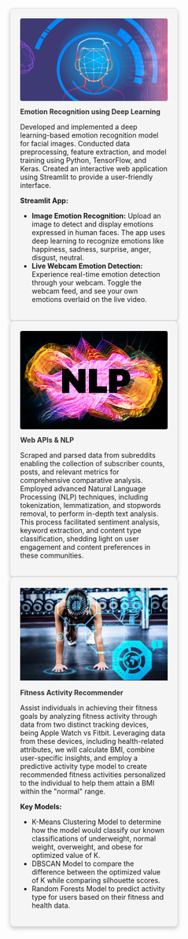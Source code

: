 <html lang="en">
<head>
    <meta charset="UTF-8">
    <meta name="viewport" content="width=device-width, initial-scale=1.0">
    <style>
        /* Your CSS styles here */
        .title {
            text-align: center;
            font-size: 36px;
            padding: 20px;
            white-space: nowrap;
            overflow: hidden;
            border-right: 3px solid green; /* Cursor effect */
            animation: typing 2s steps(40) forwards, blink-caret 0.5s step-end infinite;
        }

        @keyframes typing {
            from {
                width: 0;
            }
            to {
                width: 100%;
            }
        }

        @keyframes blink-caret {
            from, to {
                border-color: transparent;
            }
            50% {
                border-color: green;
            }
        }
    </style>
</head>
<body>
    <!-- Your content here -->
    <h1 class="title">ELI DANIELS: DATA SCIENTIST</h1>
</body>
</html>

<html lang="en">
<head>
    <meta charset="UTF-8">
    <meta name="viewport" content="width=device-width, initial-scale=1.0">
    <title>Moving Green Dots Background</title>
    <style>
        body {
            margin: 0;
            padding: 0;
            background-color: black;
        }

        /* Create a class for the green dot */
        .green-dot {
            position: fixed;
            width: 5px;
            height: 5px;
            background-color: green;
            border-radius: 100%;
        }
    </style>
</head>
<body>
    <!-- JavaScript to create and move green dots -->
    <script>
        // Function to create a green dot at a random position
        function createGreenDot() {
            const dot = document.createElement("div");
            dot.classList.add("green-dot");
            dot.style.left = `${Math.random() * 100}vw`;
            dot.style.top = `${Math.random() * 100}vh`;
            document.body.appendChild(dot);

            // Animate the dot's movement
            dot.animate(
                [
                    { transform: "translate(-10px, -10px)" },
                    { transform: "translate(10px, 10px)" },
                ],
                {
                    duration: 2000 + Math.random() * 3000, // Randomize the duration
                    iterations: Infinity,
                    direction: "alternate", // Make it bounce back and forth
                }
            );
        }

        // Create multiple green dots to cover the viewport
        for (let i = 0; i < 100; i++) { // You can adjust the number of dots
            createGreenDot();
        }
    </script>
</body>
</html>


Data-driven entrepreneur and versatile data scientist with a proven track record of leveraging diverse skill sets to seize opportunities. Proficient in data modeling and processing, as well as programming languages including Python and SwiftUI. Procuring, cleaning and interpreting data from varying sources to create solutions and overcome challenges.
                  
## Skills:
Python - SQL - Pandas - NLP - Keras - Tensor Flow - Data Visualization - Data Cleaning - Predictive Modeling - Database Structures - Agile Methodologies - Statistical Analysis - User Experience 

## Software: 
Jupyter Notebook - Visual Studio Code - Tableau - Power BI - Google Analytics - MongoDB - MySQL - Google Suite 

### CERTIFICATIONS 
General Assembly: Data Science Immersive
- - - - 
IBM Data Science Professional: Python for Data Science, AI & Development
- - - -
Databases and SQL for Data Science with Python 
- - - -
UX Design Process: Empathize, Define, and Ideate 

<style>
  .project-container {
    display: flex;
    flex-wrap: wrap;
    gap: 20px;
  }

  .project {
    background-color: #f5f5f5;
    border: 1px solid #ddd;
    border-radius: 8px;
    padding: 20px;
    max-width: 300px;
    box-shadow: 0 4px 8px rgba(0, 0, 0, 0.2);
  }

  .project-image img {
    max-width: 100%;
    height: auto;
    border-radius: 4px;
  }

  .project-description {
    margin-top: 10px;
  }

  .project-title a {
    text-decoration: none;
    color: #333;
    font-weight: bold;
  }
</style>

<div class="project-container">
  <div class="project">
    <div class="project-image">
      <img src="assets/Emotion-image.jpg" alt="Emotion Recognition">
    </div>
    <div class="project-description">
      <div class="project-title"><a href="https://github.com/elidaniels99/Emotion_Recognition" target="_blank">Emotion Recognition using Deep Learning</a></div>
      <p>
        Developed and implemented a deep learning-based emotion recognition model for facial images. Conducted data preprocessing, feature extraction, and model training using Python, TensorFlow, and Keras. Created an interactive web application using Streamlit to provide a user-friendly interface.
      </p>
      <p><strong>Streamlit App:</strong></p>
      <ul>
        <li><strong>Image Emotion Recognition:</strong> Upload an image to detect and display emotions expressed in human faces. The app uses deep learning to recognize emotions like happiness, sadness, surprise, anger, disgust, neutral.</li>
        <li><strong>Live Webcam Emotion Detection:</strong> Experience real-time emotion detection through your webcam. Toggle the webcam feed, and see your own emotions overlaid on the live video.</li>
      </ul>
    </div>
  </div>

  <div class="project">
    <div class="project-image">
      <img src="assets/NLP.jpg" alt="Web APIs & NLP">
    </div>
    <div class="project-description">
      <div class="project-title"><a href="https://github.com/elidaniels99/Web-APIs-NLP" target="_blank">Web APIs & NLP</a></div>
      <p>
        Scraped and parsed data from subreddits enabling the collection of subscriber counts, posts, and relevant metrics for comprehensive comparative analysis. Employed advanced Natural Language Processing (NLP) techniques, including tokenization, lemmatization, and stopwords removal, to perform in-depth text analysis. This process facilitated sentiment analysis, keyword extraction, and content type classification, shedding light on user engagement and content preferences in these communities.
      </p>
    </div>
  </div>

  <div class="project">
    <div class="project-image">
      <img src="assets/fitnessimage.png" alt="Fitness Activity Recommender">
    </div>
    <div class="project-description">
      <div class="project-title"><a href="https://github.com/elidaniels99/FitnessActivityRecommender" target="_blank">Fitness Activity Recommender</a></div>
      <p>
        Assist individuals in achieving their fitness goals by analyzing fitness activity through data from two distinct tracking devices, being Apple Watch vs Fitbit. Leveraging data from these devices, including health-related attributes, we will calculate BMI, combine user-specific insights, and employ a predictive activity type model to create recommended fitness activities personalized to the individual to help them attain a BMI within the "normal" range.
      </p>
      <p><strong>Key Models:</strong></p>
      <ul>
        <li>K-Means Clustering Model to determine how the model would classify our known classifications of underweight, normal weight, overweight, and obese for optimized value of K.</li>
        <li>DBSCAN Model to compare the difference between the optimized value of K while comparing silhouette scores.</li>
        <li>Random Forests Model to predict activity type for users based on their fitness and health data.</li>
      </ul>
    </div>
  </div>
</div>


<html lang="en">
<head>
    <meta charset="UTF-8">
    <meta name="viewport" content="width=device-width, initial-scale=1.0">
    <title>Randomly Moving Square</title>
    <style>
        .moving-square {
            width: 100px;
            height: 100px;
            background-color: red;
            position: fixed;
            animation: changePosition 5s linear infinite, changeColor 5s linear infinite;
        }

        @keyframes changePosition {
            0% {
                left: 0;
                top: 0;
            }
            25% {
                left: calc(100% - 100px);
                top: 0;
            }
            50% {
                left: calc(100% - 100px);
                top: calc(100% - 100px);
            }
            75% {
                left: 0;
                top: calc(100% - 100px);
            }
            100% {
                left: 0;
                top: 0;
            }
        }

        @keyframes changeColor {
            0% {
                background-color: red;
            }
            25% {
                background-color: blue;
            }
            50% {
                background-color: green;
            }
            75% {
                background-color: yellow;
            }
            100% {
                background-color: red;
            }
        }
    </style>
</head>
<body>
    <div class="moving-square"></div>

    <script>
        const square = document.querySelector(".moving-square");

        function randomPosition() {
            const maxX = window.innerWidth - square.clientWidth;
            const maxY = window.innerHeight - square.clientHeight;
            const randomX = Math.random() * maxX;
            const randomY = Math.random() * maxY;
            square.style.left = randomX + "px";
            square.style.top = randomY + "px";
        }

        // Initial random position
        randomPosition();

        // Update position every 5 seconds for a slower movement
        setInterval(randomPosition, 5000);
    </script>
</body>
</html>
